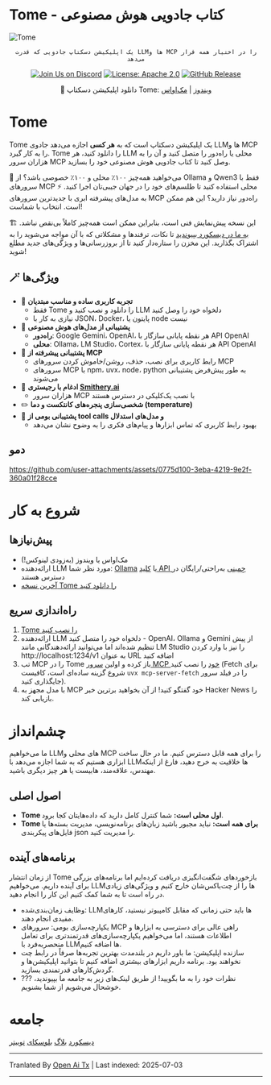 # Tome - کتاب جادویی هوش مصنوعی

<img src="https://raw.githubusercontent.com/runebookai/tome/main/static/images/repo-header.png" alt="Tome" />

<p align="center">
    <code>یک اپلیکیشن دسکتاپ جادویی که قدرت LLMها و MCP را در اختیار همه قرار می‌دهد</code>
</p>

<p align="center">
    <a href="https://discord.gg/9CH6us29YA" target="_blank"><img src="https://img.shields.io/discord/1365100902561742868?logo=discord&logoColor=fff&label=Join%20Us!&color=9D7CD8" alt="Join Us on Discord" /></a>
    <a href="https://opensource.org/licenses/Apache-2.0" target="_blank"><img src="https://img.shields.io/badge/License-Apache_2.0-blue.svg" alt="License: Apache 2.0" /></a>
    <a href="https://github.com/runebookai/tome/releases" target="_blank"><img src="https://img.shields.io/github/v/release/runebookai/tome" alt="GitHub Release" /></a>
</p>

<p align="center">
    🔮 دانلود اپلیکیشن دسکتاپ Tome: <a href="https://github.com/runebookai/tome/releases/download/0.6.0/Tome_0.6.0_x64-setup.exe">ویندوز</a> | <a href="https://github.com/runebookai/tome/releases/download/0.6.0/Tome_0.6.0_aarch64.dmg">مک‌او‌اس</a>
</p>

# Tome

Tome یک اپلیکیشن دسکتاپ است که به **هر کسی** اجازه می‌دهد جادوی LLMها و MCP را به کار گیرد. Tome را دانلود کنید، هر LLM محلی یا راه‌دور را متصل کنید و آن را به هزاران سرور MCP وصل کنید تا کتاب جادویی هوش مصنوعی خود را بسازید.

🫥 می‌خواهید همه‌چیز ۱۰۰٪ محلی و ۱۰۰٪ خصوصی باشد؟ از Ollama و Qwen3 فقط با سرورهای MCP محلی استفاده کنید تا طلسم‌های خود را در جهان جیبی‌تان اجرا کنید. ⚡ به مدل‌های پیشرفته ابری با جدیدترین سرورهای MCP راه‌دور نیاز دارید؟ این هم ممکن است. انتخاب با شماست!

🏗️ این نسخه پیش‌نمایش فنی است، بنابراین ممکن است همه‌چیز کاملاً بی‌نقص نباشد. [به ما در دیسکورد بپیوندید](https://discord.gg/9CH6us29YA) تا نکات، ترفندها و مشکلاتی که با آن مواجه می‌شوید را به اشتراک بگذارید. این مخزن را ستاره‌دار کنید تا از بروزرسانی‌ها و ویژگی‌های جدید مطلع شوید!

## 🪄 ویژگی‌ها

- 🧙 **تجربه کاربری ساده و مناسب مبتدیان**
  - فقط Tome را دانلود و نصب کنید و LLM دلخواه خود را وصل کنید
  - نیازی به کار با JSON، Docker، پایتون یا node نیست
- 🤖 **پشتیبانی از مدل‌های هوش مصنوعی**
  - **راه‌دور**: Google Gemini، OpenAI، هر نقطه پایانی سازگار با API OpenAI
  - **محلی**: Ollama، LM Studio، Cortex، هر نقطه پایانی سازگار با API OpenAI
- 🔮 **پشتیبانی پیشرفته از MCP**
  - رابط کاربری برای نصب، حذف، روشن/خاموش کردن سرورهای MCP
  - سرورهای MCP با npm، uvx، node، python به طور پیش‌فرض پشتیبانی می‌شوند
- 🏪 **ادغام با رجیستری [Smithery.ai](https://smithery.ai)**
  - هزاران سرور MCP با نصب یک‌کلیکی در دسترس هستند
- ✏️ **شخصی‌سازی پنجره‌های کانتکست و دما (temperature)**
- 🧰 **پشتیبانی بومی از tool calls و مدل‌های استدلال**
  - بهبود رابط کاربری که تماس ابزارها و پیام‌های فکری را به وضوح نشان می‌دهد

## دمو

https://github.com/user-attachments/assets/0775d100-3eba-4219-9e2f-360a01f28cce

# شروع به کار

## پیش‌نیازها

- مک‌او‌اس یا ویندوز (به‌زودی لینوکس!)
- ارائه‌دهنده LLM مورد نظر شما: [Ollama](https://ollama.com/) یا [کلید API جِمینی](https://aistudio.google.com/app/apikey) به‌راحتی/رایگان در دسترس هستند
- [آخرین نسخه Tome را دانلود کنید](https://github.com/runebookai/tome/releases)

## راه‌اندازی سریع

1. [Tome را نصب کنید](https://github.com/runebookai/tome/releases)
2. ارائه‌دهنده LLM دلخواه خود را متصل کنید - OpenAI، Ollama و Gemini از پیش تنظیم شده‌اند اما می‌توانید ارائه‌دهندگانی مانند LM Studio را نیز با وارد کردن http://localhost:1234/v1 به عنوان URL اضافه کنید
3. تب MCP را در Tome باز کرده و اولین [سرور MCP خود](https://github.com/modelcontextprotocol/servers) را نصب کنید (Fetch برای شروع گزینه ساده‌ای است، کافیست `uvx mcp-server-fetch` را در فیلد سرور جایگذاری کنید).
4. با مدل مجهز به MCP خود گفتگو کنید! از آن بخواهید برترین خبر Hacker News را بازیابی کند.

# چشم‌انداز

ما می‌خواهیم LLMهای محلی و MCP را برای همه قابل دسترس کنیم. ما در حال ساخت ابزاری هستیم که به شما اجازه می‌دهد با LLMها خلاقیت به خرج دهید، فارغ از اینکه مهندس، علاقه‌مند، هابیست یا هر چیز دیگری باشید.

## اصول اصلی

- **Tome اول محلی است:** شما کنترل کامل دارید که داده‌هایتان کجا برود.
- **Tome برای همه است:** نباید مجبور باشید زبان‌های برنامه‌نویسی، مدیریت بسته‌ها یا فایل‌های پیکربندی json را مدیریت کنید.

## برنامه‌های آینده

از زمان انتشار Tome بازخوردهای شگفت‌انگیزی دریافت کرده‌ایم اما برنامه‌های بزرگی برای آینده داریم. می‌خواهیم LLMها را از چت‌باکس‌شان خارج کنیم و ویژگی‌های زیادی در راه است تا به شما کمک کنیم این کار را انجام دهید.

- وظایف زمان‌بندی‌شده: LLMها باید حتی زمانی که مقابل کامپیوتر نیستید، کارهای مفیدی انجام دهند.
- یکپارچه‌سازی بومی: سرورهای MCP راهی عالی برای دسترسی به ابزارها و اطلاعات هستند، اما می‌خواهیم یکپارچه‌سازی‌های قدرتمندتری برای تعامل منحصربه‌فرد با LLMها اضافه کنیم.
- سازنده اپلیکیشن: ما باور داریم در بلندمدت بهترین تجربه‌ها صرفاً در رابط چت نخواهند بود. برنامه داریم ابزارهای بیشتری اضافه کنیم تا بتوانید اپلیکیشن‌ها و گردش‌کارهای قدرتمندی بسازید.
- ??? نظرات خود را به ما بگویید! از طریق لینک‌های زیر به جامعه ما بپیوندید، خوشحال می‌شویم از شما بشنویم.

# جامعه

[دیسکورد](https://discord.gg/9CH6us29YA) [بلاگ](https://blog.runebook.ai) [بلوسکای](https://bsky.app/profile/gettome.app) [توییتر](https://twitter.com/get_tome) 


---

Tranlated By [Open Ai Tx](https://github.com/OpenAiTx/OpenAiTx) | Last indexed: 2025-07-03

---